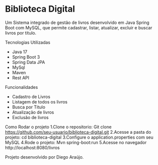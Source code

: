 # Biblioteca Digital
Um Sistema integrado de gestão de livros desenvolvido em Java Spring Boot com MySQL, que permite cadastrar, listar, atualizar, excluir e buscar livros por titulo.

Tecnologias Utilizadas
- Java 17
- Spring Boot 3
- Spring Data JPA
- MySql
- Maven
- Rest API

Funcionalidades
- Cadastro de Livros
- Listagem de todos os livros
- Busca por Titulo
- Atualização de livros
- Exclusão de livros

Como Rodar o projeto
1.Clone o repositorio:
	Git clone https://github.com/seu-usuario/biblioteca-digital.git
2.Acesse a pasta do projeto:
	cd biblioteca-digital
3.Configure o application.properties com seu MySQL
4.Rode o projeto:
	Mvn spring-boot:run
5.Acesse no navegador
	http://localhost:8080/livros

Projeto desenvolvido por Diego Araújo.
